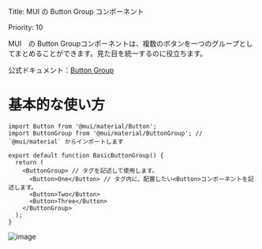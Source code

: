 Title: MUI の Button Group コンポーネント

Priority: 10

MUI　の Button Groupコンポーネントは、複数のボタンを一つのグループとしてまとめることができます。見た目を統一するのに役立ちます。  

公式ドキュメント：[Button Group](https://mui.com/material-ui/react-button-group/)

# 基本的な使い方

```tsx
import Button from '@mui/material/Button';
import ButtonGroup from '@mui/material/ButtonGroup'; // `@mui/material` からインポートします

export default function BasicButtonGroup() {
  return (
    <ButtonGroup> // タグを記述して使用します。
      <Button>One</Button> // タグ内に、配置したい<Button>コンポーネントを記述します。
      <Button>Two</Button>
      <Button>Three</Button>
    </ButtonGroup>
  );
}
```

![image](https://github.com/mokelab/tech-sheets-contents/assets/37394133/3759b40b-50dc-4c85-9c0e-4667976972fb)
